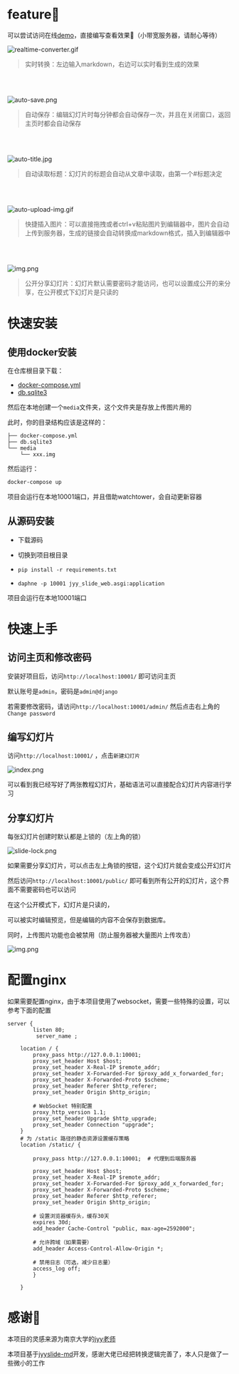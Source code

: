 # feature🚀
可以尝试访问在线[demo](http://slide.yuyu.pub/public/)，直接编写查看效果👀（小带宽服务器，请耐心等待）

![realtime-converter.gif](staticfiles/img/realtime-converter.gif)
> 实时转换：左边输入markdown，右边可以实时看到生成的效果

<br><br>

![auto-save.png](staticfiles/img/auto-save.png)
> 自动保存：编辑幻灯片时每分钟都会自动保存一次，并且在关闭窗口，返回主页时都会自动保存

<br><br>


![auto-title.jpg](staticfiles/img/auto-title.jpg)
> 自动读取标题：幻灯片的标题会自动从文章中读取，由第一个#标题决定

<br><br>


![auto-upload-img.gif](staticfiles/img/auto-upload-img.gif)
> 快捷插入图片：可以直接拖拽或者ctrl+v粘贴图片到编辑器中，图片会自动上传到服务器，生成的链接会自动转换成markdown格式，插入到编辑器中

<br><br>


![img.png](staticfiles/img/public-mode.png)
> 公开分享幻灯片：幻灯片默认需要密码才能访问，也可以设置成公开的来分享，在公开模式下幻灯片是只读的


# 快速安装

## 使用docker安装

在仓库根目录下载：

- [docker-compose.yml](docker-compose.yml)
- [db.sqlite3](db.sqlite3)

然后在本地创建一个`media`文件夹，这个文件夹是存放上传图片用的

此时，你的目录结构应该是这样的：

```
├── docker-compose.yml
├── db.sqlite3
└── media
    └── xxx.img
```

然后运行：

```bash
docker-compose up
```

项目会运行在本地10001端口，并且借助watchtower，会自动更新容器

## 从源码安装

- 下载源码

- 切换到项目根目录

- `pip install -r requirements.txt`

- `daphne -p 10001 jyy_slide_web.asgi:application`

项目会运行在本地10001端口


# 快速上手

## 访问主页和修改密码
安装好项目后，访问`http://localhost:10001/` 即可访问主页

默认账号是`admin`，密码是`admin@django`

若需要修改密码，请访问`http://localhost:10001/admin/` 然后点击右上角的`Change password`

## 编写幻灯片
访问`http://localhost:10001/` ，点击`新建幻灯片`

![index.png](staticfiles/img/index.png)

可以看到我已经写好了两张教程幻灯片，基础语法可以直接配合幻灯片内容进行学习

## 分享幻灯片
每张幻灯片创建时默认都是上锁的（左上角的锁）

![slide-lock.png](staticfiles/img/slide-lock.png)

如果需要分享幻灯片，可以点击左上角锁的按钮，这个幻灯片就会变成公开幻灯片

然后访问`http://localhost:10001/public/` 即可看到所有公开的幻灯片，这个界面不需要密码也可以访问

在这个公开模式下，幻灯片是只读的，

可以被实时编辑预览，但是编辑的内容不会保存到数据库。

同时，上传图片功能也会被禁用（防止服务器被大量图片上传攻击）

![img.png](staticfiles/img/public-mode.png)

# 配置nginx

如果需要配置nginx，由于本项目使用了websocket，需要一些特殊的设置，可以参考下面的配置

```nginx
server {
        listen 80;
         server_name ;

    location / {
        proxy_pass http://127.0.0.1:10001;
        proxy_set_header Host $host;
        proxy_set_header X-Real-IP $remote_addr;
        proxy_set_header X-Forwarded-For $proxy_add_x_forwarded_for;
        proxy_set_header X-Forwarded-Proto $scheme;
        proxy_set_header Referer $http_referer;
        proxy_set_header Origin $http_origin;

        # WebSocket 特别配置
        proxy_http_version 1.1;
        proxy_set_header Upgrade $http_upgrade;
        proxy_set_header Connection "upgrade";
    }
    # 为 /static 路径的静态资源设置缓存策略
    location /static/ {

        proxy_pass http://127.0.0.1:10001;  # 代理到后端服务器
        
        proxy_set_header Host $host;
        proxy_set_header X-Real-IP $remote_addr;
        proxy_set_header X-Forwarded-For $proxy_add_x_forwarded_for;
        proxy_set_header X-Forwarded-Proto $scheme;
        proxy_set_header Referer $http_referer;
        proxy_set_header Origin $http_origin;
        
        # 设置浏览器缓存头，缓存30天
        expires 30d;
        add_header Cache-Control "public, max-age=2592000";

        # 允许跨域（如果需要）
        add_header Access-Control-Allow-Origin *;

        # 禁用日志（可选，减少日志量）
        access_log off;
        }
        
    }
```

# 感谢🙏

本项目的灵感来源为南京大学的[jyy老师](https://jyywiki.cn)

本项目基于[jyyslide-md](https://github.com/zweix123/jyyslide-md)开发，感谢大佬已经把转换逻辑完善了，本人只是做了一些微小的工作
